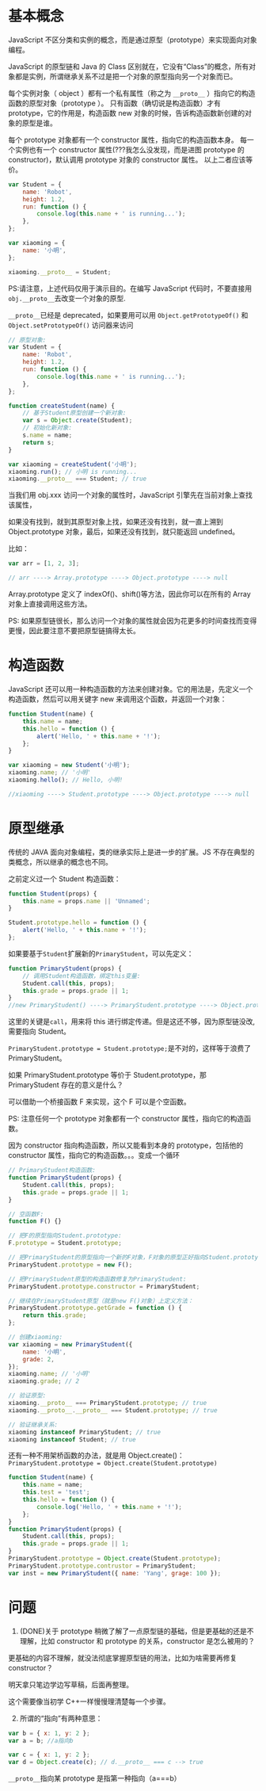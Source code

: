 # 基本概念

JavaScript 不区分类和实例的概念，而是通过原型（prototype）来实现面向对象编程。

JavaScript 的原型链和 Java 的 Class 区别就在，它没有“Class”的概念，所有对象都是实例，所谓继承关系不过是把一个对象的原型指向另一个对象而已。

每个实例对象（ object ）都有一个私有属性（称之为 `__proto__` ）指向它的构造函数的原型对象（prototype ）。
只有函数（确切说是构造函数）才有 prototype，它的作用是，构造函数 new 对象的时候，告诉构造函数新创建的对象的原型是谁。

每个 prototype 对象都有一个 constructor 属性，指向它的构造函数本身。
每一个实例也有一个 constructor 属性(???我怎么没发现，而是进图 prototype 的 constructor)，默认调用 prototype 对象的 constructor 属性。
以上二者应该等价。

```js
var Student = {
    name: 'Robot',
    height: 1.2,
    run: function () {
        console.log(this.name + ' is running...');
    },
};

var xiaoming = {
    name: '小明',
};

xiaoming.__proto__ = Student;
```

PS:请注意，上述代码仅用于演示目的。在编写 JavaScript 代码时，不要直接用 `obj.__proto__`去改变一个对象的原型.

`__proto__`已经是 deprecated，如果要用可以用 `Object.getPrototypeOf()` 和 `Object.setPrototypeOf()` 访问器来访问

```js
// 原型对象:
var Student = {
    name: 'Robot',
    height: 1.2,
    run: function () {
        console.log(this.name + ' is running...');
    },
};

function createStudent(name) {
    // 基于Student原型创建一个新对象:
    var s = Object.create(Student);
    // 初始化新对象:
    s.name = name;
    return s;
}

var xiaoming = createStudent('小明');
xiaoming.run(); // 小明 is running...
xiaoming.__proto__ === Student; // true
```

当我们用 obj.xxx 访问一个对象的属性时，JavaScript 引擎先在当前对象上查找该属性，

如果没有找到，就到其原型对象上找，如果还没有找到，就一直上溯到 Object.prototype 对象，最后，如果还没有找到，就只能返回 undefined。

比如：

```js
var arr = [1, 2, 3];

// arr ----> Array.prototype ----> Object.prototype ----> null
```

Array.prototype 定义了 indexOf()、shift()等方法，因此你可以在所有的 Array 对象上直接调用这些方法。

PS: 如果原型链很长，那么访问一个对象的属性就会因为花更多的时间查找而变得更慢，因此要注意不要把原型链搞得太长。

# 构造函数

JavaScript 还可以用一种构造函数的方法来创建对象。它的用法是，先定义一个构造函数，然后可以用关键字 new 来调用这个函数，并返回一个对象：

```js
function Student(name) {
    this.name = name;
    this.hello = function () {
        alert('Hello, ' + this.name + '!');
    };
}

var xiaoming = new Student('小明');
xiaoming.name; // '小明'
xiaoming.hello(); // Hello, 小明!

//xiaoming ----> Student.prototype ----> Object.prototype ----> null
```

# 原型继承

传统的 JAVA 面向对象编程，类的继承实际上是进一步的扩展。JS 不存在典型的类概念，所以继承的概念也不同。

之前定义过一个 Student 构造函数：

```js
function Student(props) {
    this.name = props.name || 'Unnamed';
}

Student.prototype.hello = function () {
    alert('Hello, ' + this.name + '!');
};
```

如果要基于`Student`扩展新的`PrimaryStudent`，可以先定义：

```js
function PrimaryStudent(props) {
    // 调用Student构造函数，绑定this变量:
    Student.call(this, props);
    this.grade = props.grade || 1;
}
//new PrimaryStudent() ----> PrimaryStudent.prototype ----> Object.prototype ----> null
```

这里的关键是`call`，用来将 this 进行绑定传递。但是这还不够，因为原型链没改,需要指向 Student。

`PrimaryStudent.prototype = Student.prototype;`是不对的，这样等于浪费了 PrimaryStudent。

如果 PrimaryStudent.prototype 等价于 Student.prototype，那 PrimaryStudent 存在的意义是什么？

可以借助一个桥接函数 F 来实现，这个 F 可以是个空函数。

PS: 注意任何一个 prototype 对象都有一个 constructor 属性，指向它的构造函数。

因为 constructor 指向构造函数，所以又能看到本身的 prototype，包括他的 constructor 属性，指向它的构造函数。。。变成一个循环

```js
// PrimaryStudent构造函数:
function PrimaryStudent(props) {
    Student.call(this, props);
    this.grade = props.grade || 1;
}

// 空函数F:
function F() {}

// 把F的原型指向Student.prototype:
F.prototype = Student.prototype;

// 把PrimaryStudent的原型指向一个新的F对象，F对象的原型正好指向Student.prototype:
PrimaryStudent.prototype = new F();

// 把PrimaryStudent原型的构造函数修复为PrimaryStudent:
PrimaryStudent.prototype.constructor = PrimaryStudent;

// 继续在PrimaryStudent原型（就是new F()对象）上定义方法：
PrimaryStudent.prototype.getGrade = function () {
    return this.grade;
};

// 创建xiaoming:
var xiaoming = new PrimaryStudent({
    name: '小明',
    grade: 2,
});
xiaoming.name; // '小明'
xiaoming.grade; // 2

// 验证原型:
xiaoming.__proto__ === PrimaryStudent.prototype; // true
xiaoming.__proto__.__proto__ === Student.prototype; // true

// 验证继承关系:
xiaoming instanceof PrimaryStudent; // true
xiaoming instanceof Student; // true
```

还有一种不用架桥函数的办法，就是用 Object.create()：`PrimaryStudent.prototype = Object.create(Student.prototype)`

```js
function Student(name) {
    this.name = name;
    this.test = 'test';
    this.hello = function () {
        console.log('Hello, ' + this.name + '!');
    };
}
function PrimaryStudent(props) {
    Student.call(this, props);
    this.grade = props.grade || 1;
}
PrimaryStudent.prototype = Object.create(Student.prototype);
PrimaryStudent.prototype.contrustor = PrimaryStudent;
var inst = new PrimaryStudent({ name: 'Yang', grage: 100 });
```

# 问题

1. (DONE)关于 prototype 稍微了解了一点原型链的基础，但是更基础的还是不理解，比如 constructor 和 prototype 的关系，constructor 是怎么被用的？

更基础的内容不理解，就没法彻底掌握原型链的用法，比如为啥需要再修复 constructor？

明天拿只笔边学边写草稿，后面再整理。

这个需要像当初学 C++一样慢慢理清楚每一个步骤。

2. 所谓的“指向”有两种意思：

```js
var b = { x: 1, y: 2 };
var a = b; //a指向b

var c = { x: 1, y: 2 };
var d = Object.create(c); // d.__proto__ === c --> true
```

`__proto__`指向某 prototype 是指第一种指向（a===b）
